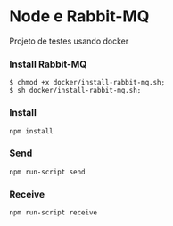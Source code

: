 # Node e Rabbit-MQ

Projeto de testes usando docker  

### Install Rabbit-MQ

```
$ chmod +x docker/install-rabbit-mq.sh;
$ sh docker/install-rabbit-mq.sh;
```

### Install

```
npm install
```

### Send

```
npm run-script send
``` 

### Receive

```
npm run-script receive
```
